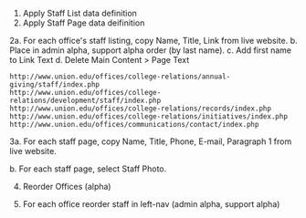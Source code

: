 1. Apply Staff List data definition
2. Apply Staff Page data deifinition

2a. For each office's staff listing, copy Name, Title, Link from live website.
 b. Place in admin alpha, support alpha order (by last name).
 c. Add first name to Link Text
 d. Delete Main Content > Page Text

	http://www.union.edu/offices/college-relations/annual-giving/staff/index.php
	http://www.union.edu/offices/college-relations/development/staff/index.php
	http://www.union.edu/offices/college-relations/records/index.php
	http://www.union.edu/offices/college-relations/initiatives/index.php
	http://www.union.edu/offices/communications/contact/index.php

3a. For each staff page, copy Name, Title, Phone, E-mail, Paragraph 1 from live website.

 b. For each staff page, select Staff Photo.

4. Reorder Offices (alpha)

5. For each office reorder staff in left-nav (admin alpha, support alpha)